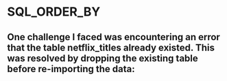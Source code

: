 # SQL_ORDER_BY
## One challenge I faced was encountering an error that the table netflix_titles already existed. This was resolved by dropping the existing table before re-importing the data:
